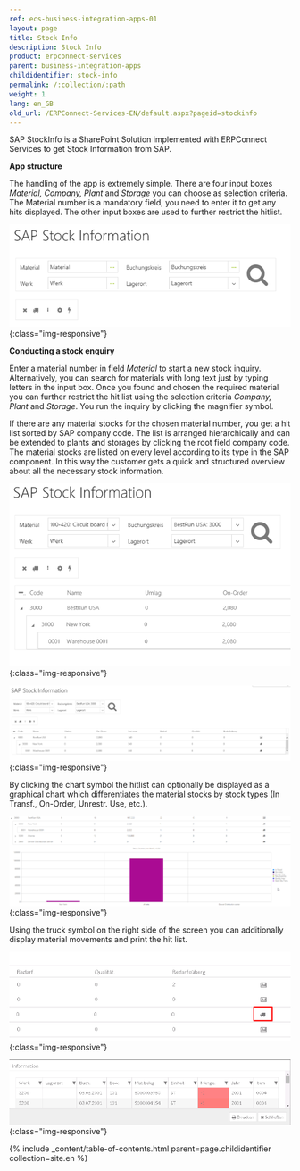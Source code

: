```yaml
---
ref: ecs-business-integration-apps-01
layout: page
title: Stock Info
description: Stock Info
product: erpconnect-services
parent: business-integration-apps
childidentifier: stock-info
permalink: /:collection/:path
weight: 1
lang: en_GB
old_url: /ERPConnect-Services-EN/default.aspx?pageid=stockinfo
---
```


SAP StockInfo is a SharePoint Solution implemented with ERPConnect Services to get Stock Information from SAP.

**App structure** 

The handling of the app is extremely simple. There are four input boxes *Material, Company, Plant* and *Storage* you can choose as selection criteria. 
The Material number is a mandatory field, you need to enter it to get any hits displayed. The other input boxes are used to further restrict the hitlist.

![ECS-BIA-StockInfo1](/img/content/ECS-BIA-StockInfo1.png){:class="img-responsive"}

**Conducting a stock enquiry**


Enter a material number in field *Material* to start a new stock inquiry. Alternatively, you can search for materials with long text just by typing letters in the input box. Once you found and chosen the required material you can further restrict the hit list using the selection criteria *Company, Plant* and *Storage*. You run the inquiry by clicking the magnifier symbol. 


If there are any material stocks for the chosen material number, you get a hit list sorted by SAP company code. The list is arranged hierarchically and can be extended to plants and storages by clicking the root field company code. The material stocks are listed on every level according to its type in the SAP component. In this way the customer gets a quick and structured overview about all the necessary stock information.

![ECS-BIA-StockInfo2](/img/content/ECS-BIA-StockInfo2.png){:class="img-responsive"}


![ECS-BIA-StockInfo3](/img/content/ECS-BIA-StockInfo3.png){:class="img-responsive"}

By clicking the chart symbol the hitlist can optionally be displayed as a graphical chart which differentiates the material stocks by stock types (In Transf., On-Order, Unrestr. Use, etc.). 

![ECS-BIA-StockInfo4](/img/content/ECS-BIA-StockInfo4.png){:class="img-responsive"}

Using the truck symbol on the right side of the screen you can additionally display material movements and print the hit list.  

![ECS-BIA-StockInfo5](/img/content/ECS-BIA-StockInfo5.png){:class="img-responsive"}

![ECS-BIA-StockInfo6](/img/content/ECS-BIA-StockInfo6.png){:class="img-responsive"}

{% include _content/table-of-contents.html parent=page.childidentifier collection=site.en %}